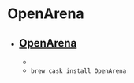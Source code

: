 # OpenArena
- [OpenArena](https://openarena.ws/smfnews.php)
  - 
  - 
  - `brew cask install OpenArena`
